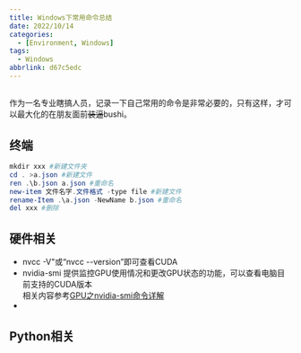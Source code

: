 ```yaml
---
title: Windows下常用命令总结
date: 2022/10/14
categories:
  - [Environment, Windows]
tags:
  - Windows
abbrlink: d67c5edc
---
```




## 
作为一名专业瞎搞人员，记录一下自己常用的命令是非常必要的，只有这样，才可以最大化的在朋友面前~~装逼~~bushi。

## 终端
```powershell
mkdir xxx #新建文件夹
cd . >a.json #新建文件
ren .\b.json a.json #重命名
new-item 文件名字.文件格式 -type file #新建文件
rename-Item .\a.json -NewName b.json #重命名
del xxx #删除
```

## 硬件相关
- nvcc -V"或“nvcc --version”即可查看CUDA
- nvidia-smi 提供监控GPU使用情况和更改GPU状态的功能，可以查看电脑目前支持的CUDA版本  
  相关内容参考[GPU之nvidia-smi命令详解](https://www.jianshu.com/p/ceb3c020e06b)
- 

## Python相关
